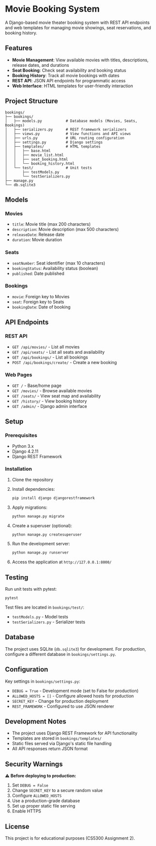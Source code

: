 # Movie Booking System

A Django-based movie theater booking system with REST API endpoints and web templates for managing movie showings, seat reservations, and booking history.

## Features

- **Movie Management**: View available movies with titles, descriptions, release dates, and durations
- **Seat Booking**: Check seat availability and booking status
- **Booking History**: Track all movie bookings with dates
- **REST API**: JSON API endpoints for programmatic access
- **Web Interface**: HTML templates for user-friendly interaction

## Project Structure

```
bookings/
├── bookings/
│   ├── models.py           # Database models (Movies, Seats, Bookings)
│   ├── serializers.py      # REST framework serializers
│   ├── views.py            # View functions and API views
│   ├── urls.py             # URL routing configuration
│   ├── settings.py         # Django settings
│   ├── templates/          # HTML templates
│   │   ├── base.html
│   │   ├── movie_list.html
│   │   ├── seat_booking.html
│   │   └── booking_history.html
│   └── test/               # Unit tests
│       ├── testModels.py
│       └── testSerializers.py
├── manage.py
└── db.sqlite3
```

## Models

### Movies
- `title`: Movie title (max 200 characters)
- `description`: Movie description (max 500 characters)
- `releaseDate`: Release date
- `duration`: Movie duration

### Seats
- `seatNumber`: Seat identifier (max 10 characters)
- `bookingStatus`: Availability status (boolean)
- `published`: Date published

### Bookings
- `movie`: Foreign key to Movies
- `seat`: Foreign key to Seats
- `bookingDate`: Date of booking

## API Endpoints

### REST API
- `GET /api/movies/` - List all movies
- `GET /api/seats/` - List all seats and availability
- `GET /api/bookings/` - List all bookings
- `POST /api/bookings/create/` - Create a new booking

### Web Pages
- `GET /` - Base/home page
- `GET /movies/` - Browse available movies
- `GET /seats/` - View seat map and availability
- `GET /history/` - View booking history
- `GET /admin/` - Django admin interface

## Setup

### Prerequisites
- Python 3.x
- Django 4.2.11
- Django REST Framework

### Installation

1. Clone the repository
2. Install dependencies:
   ```bash
   pip install django djangorestframework
   ```

3. Apply migrations:
   ```bash
   python manage.py migrate
   ```

4. Create a superuser (optional):
   ```bash
   python manage.py createsuperuser
   ```

5. Run the development server:
   ```bash
   python manage.py runserver
   ```

6. Access the application at `http://127.0.0.1:8000/`

## Testing

Run unit tests with pytest:
```bash
pytest
```

Test files are located in `bookings/test/`:
- `testModels.py` - Model tests
- `testSerializers.py` - Serializer tests

## Database

The project uses SQLite (`db.sqlite3`) for development. For production, configure a different database in `bookings/settings.py`.

## Configuration

Key settings in `bookings/settings.py`:
- `DEBUG = True` - Development mode (set to False for production)
- `ALLOWED_HOSTS = []` - Configure allowed hosts for production
- `SECRET_KEY` - Change for production deployment
- `REST_FRAMEWORK` - Configured to use JSON renderer

## Development Notes

- The project uses Django REST Framework for API functionality
- Templates are stored in `bookings/templates/`
- Static files served via Django's static file handling
- All API responses return JSON format

## Security Warnings

⚠️ **Before deploying to production:**
1. Set `DEBUG = False`
2. Change `SECRET_KEY` to a secure random value
3. Configure `ALLOWED_HOSTS`
4. Use a production-grade database
5. Set up proper static file serving
6. Enable HTTPS

## License

This project is for educational purposes (CS5300 Assignment 2).
